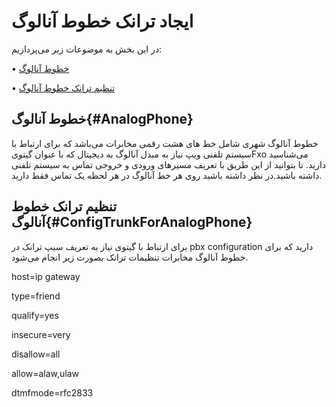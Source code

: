 # ایجاد ترانک خطوط آنالوگ

در این بخش به موضوعات زیر می‌پردازیم:

•	[خطوط آنالوگ ](#AnalogPhone)

•	[تنظیم ترانک خطوط آنالوگ ](#ConfigTrunkForAnalogPhone)

## خطوط آنالوگ{#AnalogPhone}

خطوط آنالوگ شهری شامل خط های هشت رقمی مخابرات می‌باشد که برای ارتباط با سیستم تلفنی ویپ نیاز به مبدل آنالوگ به دیجیتال که با عنوان گیتویFxo می‌شناسید دارید. تا بتوانید از این طریق با  تعریف  مسیرهای ورودی و خروجی تماس به سیستم تلفنی داشته باشید.در نظر داشته باشید روی هر خط آنالوگ در هر لحظه یک تماس فقط دارید.

## تنظیم ترانک خطوط آنالوگ{#ConfigTrunkForAnalogPhone}

برای ارتباط با گیتوی نیاز به تعریف سیپ ترانک در pbx configuration دارید که برای خطوط آنالوگ مخابرات تنظیمات ترانک بصورت زیر انجام می‌شود.


host=ip gateway

type=friend

qualify=yes

insecure=very

disallow=all

allow=alaw,ulaw

dtmfmode=rfc2833

